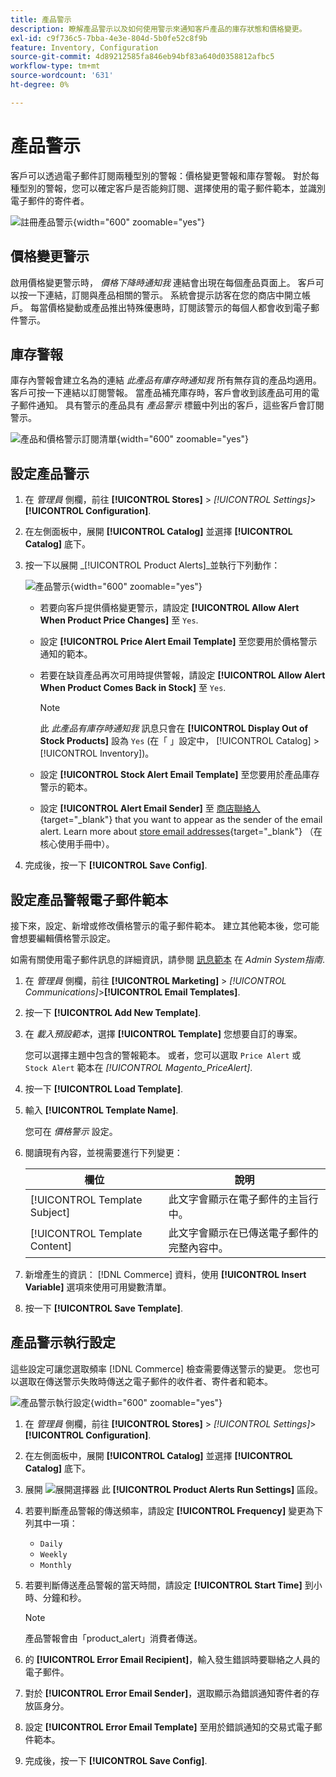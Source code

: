 ```yaml
---
title: 產品警示
description: 瞭解產品警示以及如何使用警示來通知客戶產品的庫存狀態和價格變更。
exl-id: c9f736c5-7bba-4e3e-804d-5b0fe52c8f9b
feature: Inventory, Configuration
source-git-commit: 4d89212585fa846eb94bf83a640d0358812afbc5
workflow-type: tm+mt
source-wordcount: '631'
ht-degree: 0%

---
```


# 產品警示

客戶可以透過電子郵件訂閱兩種型別的警報：價格變更警報和庫存警報。 對於每種型別的警報，您可以確定客戶是否能夠訂閱、選擇使用的電子郵件範本，並識別電子郵件的寄件者。

![註冊產品警示](assets/product-alert-setting.png){width="600" zoomable="yes"}

## 價格變更警示

啟用價格變更警示時， _價格下降時通知我_ 連結會出現在每個產品頁面上。 客戶可以按一下連結，訂閱與產品相關的警示。 系統會提示訪客在您的商店中開立帳戶。 每當價格變動或產品推出特殊優惠時，訂閱該警示的每個人都會收到電子郵件警示。

## 庫存警報

庫存內警報會建立名為的連結 _此產品有庫存時通知我_ 所有無存貨的產品均適用。 客戶可按一下連結以訂閱警報。 當產品補充庫存時，客戶會收到該產品可用的電子郵件通知。 具有警示的產品具有 _產品警示_ 標籤中列出的客戶，這些客戶會訂閱警示。

![產品和價格警示訂閱清單](assets/inventory-product-alerts.png){width="600" zoomable="yes"}

## 設定產品警示

1. 在 _管理員_ 側欄，前往 **[!UICONTROL Stores]** > _[!UICONTROL Settings]_>**[!UICONTROL Configuration]**.

1. 在左側面板中，展開 **[!UICONTROL Catalog]** 並選擇 **[!UICONTROL Catalog]** 底下。

1. 按一下以展開 _[!UICONTROL Product Alerts]_並執行下列動作：

   ![產品警示](assets/config-catalog-product-alerts.png){width="600" zoomable="yes"}

   - 若要向客戶提供價格變更警示，請設定 **[!UICONTROL Allow Alert When Product Price Changes]** 至 `Yes`.

   - 設定 **[!UICONTROL Price Alert Email Template]** 至您要用於價格警示通知的範本。

   - 若要在缺貨產品再次可用時提供警報，請設定 **[!UICONTROL Allow Alert When Product Comes Back in Stock]** 至 `Yes`.

     >[!NOTE]
     >
     >此 _此產品有庫存時通知我_ 訊息只會在 **[!UICONTROL Display Out of Stock Products]** 設為 `Yes` (在「 」設定中， [!UICONTROL Catalog] > [!UICONTROL Inventory])。

   - 設定 **[!UICONTROL Stock Alert Email Template]** 至您要用於產品庫存警示的範本。

   - 設定 **[!UICONTROL Alert Email Sender]** 至 [商店聯絡人](../getting-started/store-details.md#store-email-addresses){target="_blank"} that you want to appear as the sender of the email alert. Learn more about [store email addresses](../configuration-reference/general/store-email-addresses.md){target="_blank"} （在核心使用手冊中）。

1. 完成後，按一下 **[!UICONTROL Save Config]**.

## 設定產品警報電子郵件範本

接下來，設定、新增或修改價格警示的電子郵件範本。 建立其他範本後，您可能會想要編輯價格警示設定。

如需有關使用電子郵件訊息的詳細資訊，請參閱 [訊息範本](../systems/email-template-custom.md#message-templates) 在 _Admin System指南_.

1. 在 _管理員_ 側欄，前往 **[!UICONTROL Marketing]** > _[!UICONTROL Communications]_>**[!UICONTROL Email Templates]**.

1. 按一下 **[!UICONTROL Add New Template]**.

1. 在 _載入預設範本_，選擇 **[!UICONTROL Template]** 您想要自訂的專案。

   您可以選擇主題中包含的警報範本。 或者，您可以選取 `Price Alert` 或 `Stock Alert` 範本在 _[!UICONTROL Magento_PriceAlert]_.

1. 按一下 **[!UICONTROL Load Template]**.

1. 輸入 **[!UICONTROL Template Name]**.

   您可在 _價格警示_ 設定。

1. 閱讀現有內容，並視需要進行下列變更：

   | 欄位 | 說明 |
   | ----- | ----- |
   | [!UICONTROL Template Subject] | 此文字會顯示在電子郵件的主旨行中。 |
   | [!UICONTROL Template Content] | 此文字會顯示在已傳送電子郵件的完整內容中。 |

1. 新增產生的資訊： [!DNL Commerce] 資料，使用 **[!UICONTROL Insert Variable]** 選項來使用可用變數清單。

1. 按一下 **[!UICONTROL Save Template]**.

## 產品警示執行設定

這些設定可讓您選取頻率 [!DNL Commerce] 檢查需要傳送警示的變更。 您也可以選取在傳送警示失敗時傳送之電子郵件的收件者、寄件者和範本。

![產品警示執行設定](assets/config-catalog-product-alerts-run-settings.png){width="600" zoomable="yes"}

1. 在 _管理員_ 側欄，前往 **[!UICONTROL Stores]** > _[!UICONTROL Settings]_>**[!UICONTROL Configuration]**.

1. 在左側面板中，展開 **[!UICONTROL Catalog]** 並選擇 **[!UICONTROL Catalog]** 底下。

1. 展開 ![展開選擇器](../assets/icon-display-expand.png) 此 **[!UICONTROL Product Alerts Run Settings]** 區段。

1. 若要判斷產品警報的傳送頻率，請設定 **[!UICONTROL Frequency]** 變更為下列其中一項：

   - `Daily`
   - `Weekly`
   - `Monthly`

1. 若要判斷傳送產品警報的當天時間，請設定 **[!UICONTROL Start Time]** 到小時、分鐘和秒。

   >[!NOTE]
   >
   >產品警報會由「product_alert」消費者傳送。

1. 的 **[!UICONTROL Error Email Recipient]**，輸入發生錯誤時要聯絡之人員的電子郵件。

1. 對於 **[!UICONTROL Error Email Sender]**，選取顯示為錯誤通知寄件者的存放區身分。

1. 設定 **[!UICONTROL Error Email Template]** 至用於錯誤通知的交易式電子郵件範本。

1. 完成後，按一下 **[!UICONTROL Save Config]**.
